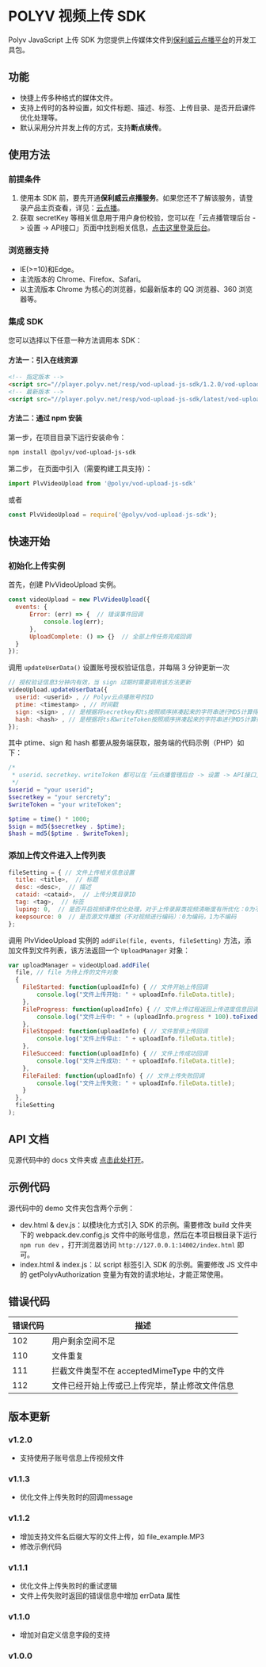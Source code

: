 # POLYV 视频上传 SDK
Polyv JavaScript 上传 SDK 为您提供上传媒体文件到[保利威云点播平台](http://www.polyv.net/vod/)的开发工具包。


## 功能
- 快捷上传多种格式的媒体文件。
- 支持上传时的各种设置，如文件标题、描述、标签、上传目录、是否开启课件优化处理等。
- 默认采用分片并发上传的方式，支持**断点续传**。


## 使用方法

### 前提条件
1. 使用本 SDK 前，要先开通**保利威云点播服务**。如果您还不了解该服务，请登录产品主页查看，详见：[云点播](http://www.polyv.net/vod/)。
2. 获取 secretKey 等相关信息用于用户身份校验，您可以在「云点播管理后台 -> 设置 -> API接口」页面中找到相关信息，[点击这里登录后台](http://my.polyv.net/v2/login)。

### 浏览器支持
- IE(>=10)和Edge。
- 主流版本的 Chrome、Firefox、Safari。
- 以主流版本 Chrome 为核心的浏览器，如最新版本的 QQ 浏览器、360 浏览器等。

### 集成 SDK
您可以选择以下任意一种方法调用本 SDK：

#### 方法一：引入在线资源
```html
<!-- 指定版本 -->
<script src="//player.polyv.net/resp/vod-upload-js-sdk/1.2.0/vod-upload-js-sdk.min.js"></script>
<!-- 最新版本 -->
<script src="//player.polyv.net/resp/vod-upload-js-sdk/latest/vod-upload-js-sdk.min.js"></script>
```

#### 方法二：通过 npm 安装

第一步，在项目目录下运行安装命令：

```bash
npm install @polyv/vod-upload-js-sdk
```

第二步， 在页面中引入（需要构建工具支持）：

```js
import PlvVideoUpload from '@polyv/vod-upload-js-sdk'
```
或者
```js
const PlvVideoUpload = require('@polyv/vod-upload-js-sdk');
```


## 快速开始

### 初始化上传实例

首先，创建 PlvVideoUpload 实例。
```js
const videoUpload = new PlvVideoUpload({
  events: {
      Error: (err) => {  // 错误事件回调
          console.log(err);
      },
      UploadComplete: () => {}  // 全部上传任务完成回调
  }
});
```

调用 `updateUserData()` 设置账号授权验证信息，并每隔 3 分钟更新一次
```js
// 授权验证信息3分钟内有效，当 sign 过期时需要调用该方法更新
videoUpload.updateUserData({
  userid: <userid> , // Polyv云点播账号的ID
  ptime: <timestamp> , // 时间戳
  sign: <sign> , // 是根据将secretkey和ts按照顺序拼凑起来的字符串进行MD5计算得到的值
  hash: <hash> , // 是根据将ts和writeToken按照顺序拼凑起来的字符串进行MD5计算得到的值
});
```

其中 ptime、sign 和 hash 都要从服务端获取，服务端的代码示例（PHP）如下：

```php
/* 
 * userid、secretkey、writeToken 都可以在「云点播管理后台 -> 设置 -> API接口」页面中找到。
 */
$userid = "your userid";
$secretkey = "your sercrety";
$writeToken = "your writeToken";

$ptime = time() * 1000;
$sign = md5($secretkey . $ptime);
$hash = md5($ptime . $writeToken);
```

### 添加上传文件进入上传列表
```js
fileSetting = { // 文件上传相关信息设置
  title: <title>,  // 标题
  desc: <desc>,  // 描述
  cataid: <cataid>,  // 上传分类目录ID
  tag: <tag>,  // 标签
  luping: 0,  // 是否开启视频课件优化处理，对于上传录屏类视频清晰度有所优化：0为不开启，1为开启
  keepsource: 0  // 是否源文件播放（不对视频进行编码）：0为编码，1为不编码
};
```

调用 PlvVideoUpload 实例的 `addFile(file, events, fileSetting)` 方法，添加文件到文件列表，该方法返回一个 `UploadManager` 对象：

```js
var uploadManager = videoUpload.addFile(
  file, // file 为待上传的文件对象
  { 
    FileStarted: function(uploadInfo) { // 文件开始上传回调
        console.log("文件上传开始: " + uploadInfo.fileData.title);
    },
    FileProgress: function(uploadInfo) { // 文件上传过程返回上传进度信息回调
        console.log("文件上传中: " + (uploadInfo.progress * 100).toFixed(2) + '%');
    },
    FileStopped: function(uploadInfo) { // 文件暂停上传回调
        console.log("文件上传停止: " + uploadInfo.fileData.title);
    },
    FileSucceed: function(uploadInfo) { // 文件上传成功回调
        console.log("文件上传成功: " + uploadInfo.fileData.title);
    },
    FileFailed: function(uploadInfo) { // 文件上传失败回调
        console.log("文件上传失败: " + uploadInfo.fileData.title);
    }
  },
  fileSetting
);
```


## API 文档
见源代码中的 docs 文件夹或 [点击此处打开](https://polyv.github.io/vod-upload-js-sdk/api/1.x/index.html)。


## 示例代码
源代码中的 demo 文件夹包含两个示例：

- dev.html & dev.js：以模块化方式引入 SDK 的示例。需要修改 build 文件夹下的 webpack.dev.config.js 文件中的账号信息，然后在本项目根目录下运行 `npm run dev` ，打开浏览器访问 `http://127.0.0.1:14002/index.html` 即可。
- index.html & index.js：以 script 标签引入 SDK 的示例。需要修改 JS 文件中的 getPolyvAuthorization 变量为有效的请求地址，才能正常使用。


## 错误代码
| 错误代码 | 描述 |
| -- | -- |
| 102 | 用户剩余空间不足 |
| 110 | 文件重复 |
| 111 | 拦截文件类型不在 acceptedMimeType 中的文件 |
| 112 | 文件已经开始上传或已上传完毕，禁止修改文件信息 |


## 版本更新
### v1.2.0
- 支持使用子账号信息上传视频文件

### v1.1.3
- 优化文件上传失败时的回调message

### v1.1.2
- 增加支持文件名后缀大写的文件上传，如 file_example.MP3
- 修改示例代码

### v1.1.1
- 优化文件上传失败时的重试逻辑
- 文件上传失败时返回的错误信息中增加 errData 属性

### v1.1.0
- 增加对自定义信息字段的支持

### v1.0.0
